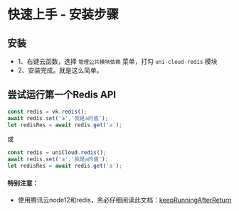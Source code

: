 # 快速上手 - 安装步骤

## 安装

* 1、右键云函数，选择 `管理公共模块依赖` 菜单，打勾 `uni-cloud-redis` 模块
* 2、安装完成。就是这么简单。

## 尝试运行第一个Redis API

```js
const redis = vk.redis();
await redis.set('a','我是a的值');
let redisRes = await redis.get('a');
```

或

```js
const redis = uniCloud.redis();
await redis.set('a','我是a的值');
let redisRes = await redis.get('a');
```



#### 特别注意：

* 使用腾讯云node12和redis，务必仔细阅读此文档：[keepRunningAfterReturn](https://uniapp.dcloud.net.cn/uniCloud/cf-functions.html#keep-running)

